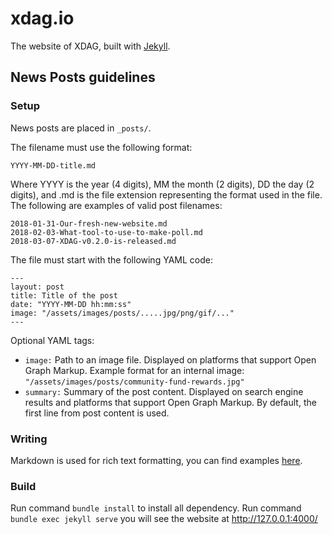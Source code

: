 # xdag.io
The website of XDAG, built with [Jekyll](https://jekyllrb.com/docs/home/).

## News Posts guidelines

### Setup
News posts are placed in `_posts/`.

The filename must use the following format:
````
YYYY-MM-DD-title.md
````

Where YYYY is the year (4 digits), MM the month (2 digits), DD the day (2 digits), and .md is the file extension representing the format used in the file. The following are examples of valid post filenames:

````
2018-01-31-Our-fresh-new-website.md
2018-02-03-What-tool-to-use-to-make-poll.md
2018-03-07-XDAG-v0.2.0-is-released.md
````

The file must start with the following YAML code:
````
---
layout: post
title: Title of the post
date: "YYYY-MM-DD hh:mm:ss"
image: "/assets/images/posts/.....jpg/png/gif/..."
---
````
Optional YAML tags:
* `image:` Path to an image file. Displayed on platforms that support Open Graph Markup. Example format for an internal image: `"/assets/images/posts/community-fund-rewards.jpg"`
* `summary:` Summary of the post content. Displayed on search engine results and platforms that support Open Graph Markup. By default, the first line from post content is used.

### Writing
Markdown is used for rich text formatting, you can find examples [here](https://github.com/adam-p/markdown-here/wiki/Markdown-Cheatsheet).

### Build
Run command `bundle install` to install all dependency.
Run command `bundle exec jekyll serve` you will see the website at http://127.0.0.1:4000/
